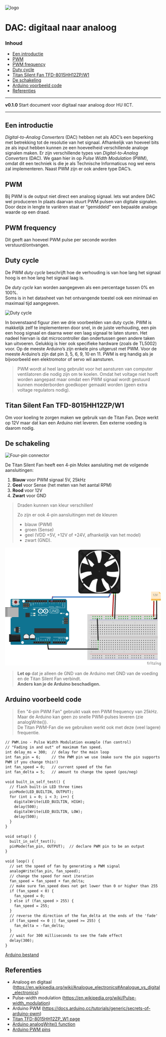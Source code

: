 ![logo](../img/Original_message.jpg) [](logo-id)

# DAC: digitaal naar analoog[](title-id) <!-- omit in toc -->

### Inhoud[](toc-id) <!-- omit in toc -->

- [Een introductie](#een-introductie)
- [PWM](#pwm)
- [PWM frequency](#pwm-frequency)
- [Duty cycle](#duty-cycle)
- [Titan Silent Fan TFD-8015HH12ZP/W1](#titan-silent-fan-tfd-8015hh12zpw1)
- [De schakeling](#de-schakeling)
- [Arduino voorbeeld code](#arduino-voorbeeld-code)
- [Referenties](#referenties)

---

**v0.1.0 [](version-id)** Start document voor digitaal naar analoog door HU IICT[](author-id).

---

## Een introductie

*Digital-to-Analog Converters* (DAC) hebben net als ADC’s een beperking met betrekking tot de resolutie van het signaal. Afhankelijk van hoeveel bits ze als input hebben kunnen ze een hoeveelheid verschillende analoge signalen maken. Er zijn verschillende types van *Digital-to-Analog Converters*  (DAC). We gaan hier in op *Pulse Width Modulation*  (PWM), omdat dit een techniek is die je als Technische Informaticus nog wel eens zal implementeren. Naast PWM zijn er ook andere type DAC’s.

## PWM

Bij PWM is de output niet direct een analoog signaal. Iets wat andere DAC wel produceren In plaats daarvan stuurt PWM pulsen van digitale signalen. Door deze in lengte te variëren staat er “gemiddeld” een bepaalde analoge waarde op een draad.

## PWM frequency

Dit geeft aan hoeveel PWM pulse per seconde worden verstuurd/ontvangen.

## Duty cycle

De PWM *duty cycle* beschrijft hoe de verhouding is van hoe lang het signaal hoog is en hoe lang het signaal laag is.

De *duty cycle* kan worden aangegeven als een percentage tussen 0% en 100%.  
Soms is in het datasheet van het ontvangende toestel ook een minimaal en maximaal tijd aangegeven.

![Duty cycle](../DAC/img/Duty_Cycle_Examples.png)

In bovenstaand figuur zien we drie voorbeelden van duty cycle. PWM is makkelijk zelf te implementeren door snel, in de juiste verhouding, een pin een hoog signaal en daarna weer een laag signaal te laten sturen. Het nadeel hiervan is dat microcontroller dan ondertussen geen andere taken kan uitvoeren. Gelukkig is hier ook specifieke hardware (zoals de TL5002) voor. Op de meeste Arduino’s zijn enkele pins uitgerust met PWM. Voor de meeste Arduino’s zijn dat pin 3, 5, 6, 9, 10 en 11. PWM is erg handig als je bijvoorbeeld een elektromotor of servo wil aansturen.

> PWM wordt al heel lang gebruikt voor het aansturen van computer ventilatoren die nodig zijn om te koelen. Omdat het voltage niet hoeft worden aangepast maar omdat een PWM signaal wordt gestuurd kunnen moederborden goedkoper gemaakt worden (geen extra voltage regulators nodig).

## Titan Silent Fan TFD-8015HH12ZP/W1

Om voor koeling te zorgen maken we gebruik van de Titan Fan. Deze werkt op 12V maar dat kan een Arduino niet leveren. Een externe voeding is daarom nodig.

## De schakeling

![Four-pin connector](../DAC/img/connector.svg)

De Titan Silent Fan heeft een 4-pin Molex aansluiting met de volgende aansluitingen:

1) **Blauw** voor PWM signaal 5V, 25kHz
2) **Geel** voor Sense (het meten van het aantal RPM)
3) **Rood** voor 12V
4) **Zwart** voor GND

> Draden kunnen van kleur verschillen!
>
> Zo zijn er ook 4-pin aansluitingen met de kleuren
>
> - blauw (PWM)
> - groen (Sense)
> - geel (VDD +5V, +12V of +24V, afhankelijk van het model)
> - zwart (GND).

![Titan Fan](../DAC/img/PWM_bb.png)

> **Let op** dat je alleen de GND van de Arduino met GND van de voeding en de Titan Silent Fan verbindt.  
> **Anders kan je de Arduino beschadigen.**

## Arduino voorbeeld code

> Een "4-pin PWM Fan" gebruikt vaak een PWM frequency van 25kHz.  
> Maar de Arduino kan geen zo snelle PWM-pulses leveren (zie analogWrite()).  
> De Titan PWM-Fan die we gebruiken werkt ook met deze (veel lagere) frequentie.

```arduino
// PWM.ino - Pulse Width Modulation example (fan control)
// "Fading in and out" of maximum fan speed.
int delay_ms = 300;  // delay for the main loop
int fan_pin = 6;     // the PWM pin we use (make sure the pin supports PWM if you change this!)
int fan_speed = 0;   // current speed of the fan
int fan_delta = 5;   // amount to change the speed (pos/neg)

void built_in_self_test() {
  // flash built-in LED three times
  pinMode(LED_BUILTIN, OUTPUT);
  for (int i = 0; i < 3; i++) {
    digitalWrite(LED_BUILTIN, HIGH);
    delay(500);
    digitalWrite(LED_BUILTIN, LOW);
    delay(500);
  }
}

void setup() {
  built_in_self_test();
  pinMode(fan_pin, OUTPUT);  // declare PWM pin to be an output
}

void loop() {
  // set the speed of fan by generating a PWM signal
  analogWrite(fan_pin, fan_speed);
  // change the speed for next iteration
  fan_speed = fan_speed + fan_delta;
  // make sure fan_speed does not get lower than 0 or higher than 255
  if (fan_speed < 0) {
    fan_speed = 0;
  } else if (fan_speed > 255) {
    fan_speed = 255;
  }
  // reverse the direction of the fan_delta at the ends of the 'fade'
  if (fan_speed <= 0 || fan_speed >= 255) {
    fan_delta = -fan_delta;
  }
  // wait for 300 milliseconds to see the fade effect
  delay(300);
}
```

[Arduino bestand](../DAC/files/PWM/PWM.ino)

## Referenties

- Analoog en digitaal (<https://en.wikipedia.org/wiki/Analogue_electronics#Analogue_vs_digital_electronics>)
- Pulse-width modulation (<https://en.wikipedia.org/wiki/Pulse-width_modulation>)
- Arduino PWM (<https://docs.arduino.cc/tutorials/generic/secrets-of-arduino-pwm>)
- [Titan TFD-8015HH12ZP_W1 page](https://www.titan-cd.com/en/product/TFD-8015HH12ZP_W1.html)
- [Arduino analogWrite() function](https://docs.arduino.cc/language-reference/en/functions/analog-io/analogWrite/)
- [Arduino PWM pins](https://support.arduino.cc/hc/en-us/articles/9350537961500-Use-PWM-output-with-Arduino) <!-- markdown-link-check-disable-line -->

